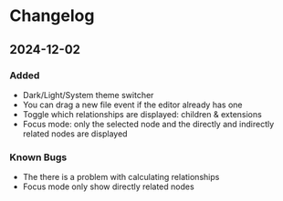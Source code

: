 # Changelog


## 2024-12-02

### Added

- Dark/Light/System theme switcher
- You can drag a new file event if the editor already has one
- Toggle which relationships are displayed: children & extensions
- Focus mode: only the selected node and the directly and indirectly related nodes are displayed

### Known Bugs

- The there is a problem with calculating relationships
- Focus mode only show directly related nodes